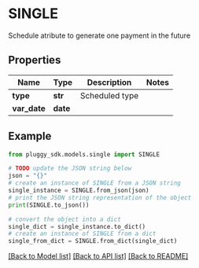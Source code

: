 # SINGLE

Schedule atribute to generate one payment in the future

## Properties

Name | Type | Description | Notes
------------ | ------------- | ------------- | -------------
**type** | **str** | Scheduled type | 
**var_date** | **date** |  | 

## Example

```python
from pluggy_sdk.models.single import SINGLE

# TODO update the JSON string below
json = "{}"
# create an instance of SINGLE from a JSON string
single_instance = SINGLE.from_json(json)
# print the JSON string representation of the object
print(SINGLE.to_json())

# convert the object into a dict
single_dict = single_instance.to_dict()
# create an instance of SINGLE from a dict
single_from_dict = SINGLE.from_dict(single_dict)
```
[[Back to Model list]](../README.md#documentation-for-models) [[Back to API list]](../README.md#documentation-for-api-endpoints) [[Back to README]](../README.md)


